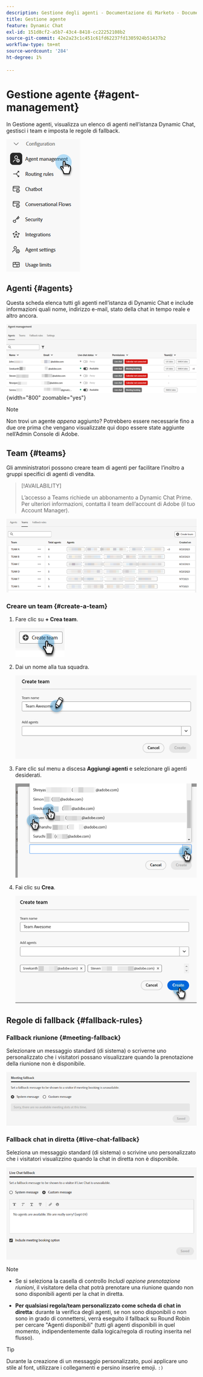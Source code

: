 ```yaml
---
description: Gestione degli agenti - Documentazione di Marketo - Documentazione del prodotto
title: Gestione agente
feature: Dynamic Chat
exl-id: 151d8cf2-a5b7-43c4-8418-cc22252108b2
source-git-commit: 42e2a23c1c451c61fd62237fd1305924b51437b2
workflow-type: tm+mt
source-wordcount: '284'
ht-degree: 1%

---
```


# Gestione agente {#agent-management}

In Gestione agenti, visualizza un elenco di agenti nell’istanza Dynamic Chat, gestisci i team e imposta le regole di fallback.

![](assets/agent-management-1.png)

## Agenti {#agents}

Questa scheda elenca tutti gli agenti nell’istanza di Dynamic Chat e include informazioni quali nome, indirizzo e-mail, stato della chat in tempo reale e altro ancora.

![](assets/agent-management-2.png){width="800" zoomable="yes"}

>[!NOTE]
>
>Non trovi un agente _appena_ aggiunto? Potrebbero essere necessarie fino a due ore prima che vengano visualizzate qui dopo essere state aggiunte nell’Admin Console di Adobe.

## Team {#teams}

Gli amministratori possono creare team di agenti per facilitare l’inoltro a gruppi specifici di agenti di vendita.

>[!AVAILABILITY]
>
>L’accesso a Teams richiede un abbonamento a Dynamic Chat Prime. Per ulteriori informazioni, contatta il team dell’account di Adobe (il tuo Account Manager).

![](assets/agent-management-3.png)

### Creare un team {#create-a-team}

1. Fare clic su **+ Crea team**.

   ![](assets/agent-management-4.png)

1. Dai un nome alla tua squadra.

   ![](assets/agent-management-5.png)

1. Fare clic sul menu a discesa **Aggiungi agenti** e selezionare gli agenti desiderati.

   ![](assets/agent-management-6.png)

1. Fai clic su **Crea**.

   ![](assets/agent-management-7.png)

## Regole di fallback {#fallback-rules}

### Fallback riunione {#meeting-fallback}

Selezionare un messaggio standard (di sistema) o scriverne uno personalizzato che i visitatori possano visualizzare quando la prenotazione della riunione non è disponibile.

![](assets/agent-management-8.png)

### Fallback chat in diretta {#live-chat-fallback}

Seleziona un messaggio standard (di sistema) o scrivine uno personalizzato che i visitatori visualizzino quando la chat in diretta non è disponibile.

![](assets/agent-management-9.png)

>[!NOTE]
>
>* Se si seleziona la casella di controllo _Includi opzione prenotazione riunioni_, il visitatore della chat potrà prenotare una riunione quando non sono disponibili agenti per la chat in diretta.
>
>* **Per qualsiasi regola/team personalizzato come scheda di chat in diretta**: durante la verifica degli agenti, se non sono disponibili o non sono in grado di connettersi, verrà eseguito il fallback su Round Robin per cercare &quot;Agenti disponibili&quot; (tutti gli agenti disponibili in quel momento, indipendentemente dalla logica/regola di routing inserita nel flusso).

>[!TIP]
>
>Durante la creazione di un messaggio personalizzato, puoi applicare uno stile al font, utilizzare i collegamenti e persino inserire emoji. `:)`
